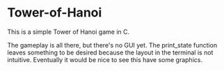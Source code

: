 Tower-of-Hanoi
==============

This is a simple Tower of Hanoi game in C.

The gameplay is all there, but there's no GUI yet. The print_state function leaves something to be desired because the layout in the terminal is not intuitive. Eventually it would be nice to see this have some graphics.